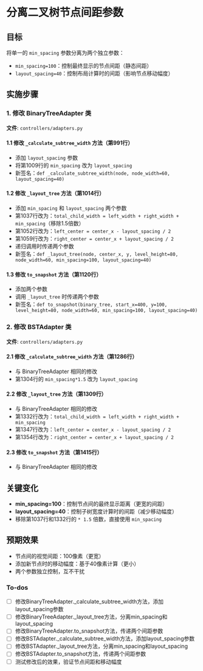 <!-- 9e53b356-7d66-4ab0-9603-936d1c694d15 d09a96bb-536b-4ede-a6a8-24ec16add099 -->
# 分离二叉树节点间距参数

## 目标

将单一的 `min_spacing` 参数分离为两个独立参数：

- `min_spacing=100`：控制最终显示的节点间距（静态间距）
- `layout_spacing=40`：控制布局计算时的间距（影响节点移动幅度）

## 实施步骤

### 1. 修改 BinaryTreeAdapter 类

**文件**: `controllers/adapters.py`

#### 1.1 修改 `_calculate_subtree_width` 方法（第991行）

- 添加 `layout_spacing` 参数
- 将第1009行的 `min_spacing` 改为 `layout_spacing`
- 新签名：`def _calculate_subtree_width(node, node_width=60, layout_spacing=40)`

#### 1.2 修改 `_layout_tree` 方法（第1014行）

- 添加 `min_spacing` 和 `layout_spacing` 两个参数
- 第1037行改为：`total_child_width = left_width + right_width + min_spacing`（移除1.5倍数）
- 第1052行改为：`left_center = center_x - layout_spacing / 2`
- 第1059行改为：`right_center = center_x + layout_spacing / 2`
- 递归调用时传递两个参数
- 新签名：`def _layout_tree(node, center_x, y, level_height=80, node_width=60, min_spacing=100, layout_spacing=40)`

#### 1.3 修改 `to_snapshot` 方法（第1120行）

- 添加两个参数
- 调用 `_layout_tree` 时传递两个参数
- 新签名：`def to_snapshot(binary_tree, start_x=400, y=100, level_height=80, node_width=60, min_spacing=100, layout_spacing=40)`

### 2. 修改 BSTAdapter 类

**文件**: `controllers/adapters.py`

#### 2.1 修改 `_calculate_subtree_width` 方法（第1286行）

- 与 BinaryTreeAdapter 相同的修改
- 第1304行的 `min_spacing*1.5` 改为 `layout_spacing`

#### 2.2 修改 `_layout_tree` 方法（第1309行）

- 与 BinaryTreeAdapter 相同的修改
- 第1332行改为：`total_child_width = left_width + right_width + min_spacing`
- 第1347行改为：`left_center = center_x - layout_spacing / 2`
- 第1354行改为：`right_center = center_x + layout_spacing / 2`

#### 2.3 修改 `to_snapshot` 方法（第1415行）

- 与 BinaryTreeAdapter 相同的修改

## 关键变化

- **min_spacing=100**：控制节点间的最终显示距离（更宽的间距）
- **layout_spacing=40**：控制子树宽度计算时的间距（减少移动幅度）
- 移除第1037行和1332行的 `* 1.5` 倍数，直接使用 `min_spacing`

## 预期效果

- 节点间的视觉间距：100像素（更宽）
- 添加新节点时的移动幅度：基于40像素计算（更小）
- 两个参数独立控制，互不干扰

### To-dos

- [ ] 修改BinaryTreeAdapter._calculate_subtree_width方法，添加layout_spacing参数
- [ ] 修改BinaryTreeAdapter._layout_tree方法，分离min_spacing和layout_spacing
- [ ] 修改BinaryTreeAdapter.to_snapshot方法，传递两个间距参数
- [ ] 修改BSTAdapter._calculate_subtree_width方法，添加layout_spacing参数
- [ ] 修改BSTAdapter._layout_tree方法，分离min_spacing和layout_spacing
- [ ] 修改BSTAdapter.to_snapshot方法，传递两个间距参数
- [ ] 测试修改后的效果，验证节点间距和移动幅度